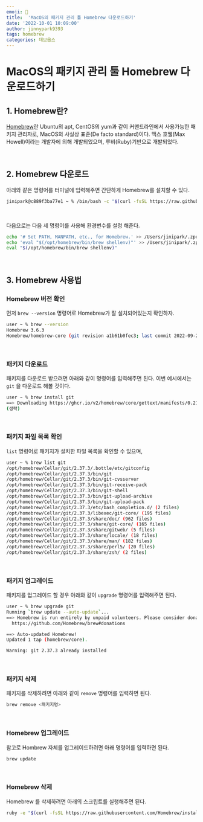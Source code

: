 ```yaml
---
emoji: 💫
title:  'MacOS의 패키지 관리 툴 Homebrew 다운로드하기'
date: '2022-10-01 10:09:00'
author: jinnypark9393
tags: homebrew
categories: 데브옵스
---
```


# MacOS의 패키지 관리 툴 Homebrew 다운로드하기

## 1. Homebrew란?

[Homebrew](https://brew.sh/index_ko)란 Ubuntu의 apt, CentOS의 yum과 같이 커맨드라인에서 사용가능한 패키지 관리자로, MacOS의 사실상 표준(De facto standard)이다. 맥스 호웰(Max Howell)이라는 개발자에 의해 개발되었으며, 루비(Ruby)기반으로 개발되었다. 

<br/>

## 2. Homebrew 다운로드

아래와 같은 명령어를 터미널에 입력해주면 간단하게 Homebrew를 설치할 수 있다.

```bash
jinipark@c889f3ba77e1 ~ % /bin/bash -c "$(curl -fsSL https://raw.githubusercontent.com/Homebrew/install/HEAD/install.sh)"
```

<br/>

다음으로는 다음 세 명령어를 사용해 환경변수를 설정 해준다.

```bash
echo '# Set PATH, MANPATH, etc., for Homebrew.' >> /Users/jinipark/.zprofile
echo 'eval "$(/opt/homebrew/bin/brew shellenv)"' >> /Users/jinipark/.zprofile
eval "$(/opt/homebrew/bin/brew shellenv)"
```

<br/>

## 3. Homebrew 사용법

### Homebrew 버전 확인

먼저 `brew --version` 명령어로 Homebrew가 잘 설치되어있는지 확인하자.

```bash
user ~ % brew --version
Homebrew 3.6.3
Homebrew/homebrew-core (git revision a1b61b0fec3; last commit 2022-09-29)
```

<br/>

### 패키지 다운로드

패키지를 다운로드 받으려면 아래와 같이 명령어를 입력해주면 된다. 이번 예시에서는 `git` 을 다운로드 해볼 것이다.

```bash
user ~ % brew install git
==> Downloading https://ghcr.io/v2/homebrew/core/gettext/manifests/0.21
(생략)
```

<br/>

### 패키지 파일 목록 확인

`list` 명령어로 패키지가 설치한 파일 목록을 확인할 수 있으며,

```bash
user ~ % brew list git
/opt/homebrew/Cellar/git/2.37.3/.bottle/etc/gitconfig
/opt/homebrew/Cellar/git/2.37.3/bin/git
/opt/homebrew/Cellar/git/2.37.3/bin/git-cvsserver
/opt/homebrew/Cellar/git/2.37.3/bin/git-receive-pack
/opt/homebrew/Cellar/git/2.37.3/bin/git-shell
/opt/homebrew/Cellar/git/2.37.3/bin/git-upload-archive
/opt/homebrew/Cellar/git/2.37.3/bin/git-upload-pack
/opt/homebrew/Cellar/git/2.37.3/etc/bash_completion.d/ (2 files)
/opt/homebrew/Cellar/git/2.37.3/libexec/git-core/ (195 files)
/opt/homebrew/Cellar/git/2.37.3/share/doc/ (962 files)
/opt/homebrew/Cellar/git/2.37.3/share/git-core/ (165 files)
/opt/homebrew/Cellar/git/2.37.3/share/gitweb/ (5 files)
/opt/homebrew/Cellar/git/2.37.3/share/locale/ (18 files)
/opt/homebrew/Cellar/git/2.37.3/share/man/ (182 files)
/opt/homebrew/Cellar/git/2.37.3/share/perl5/ (20 files)
/opt/homebrew/Cellar/git/2.37.3/share/zsh/ (2 files)
```

<br/>

### 패키지 업그레이드

패키지를 업그레이드 할 경우 아래와 같이 `upgrade` 명령어를 입력해주면 된다.

```bash
user ~ % brew upgrade git
Running `brew update --auto-update`...
==> Homebrew is run entirely by unpaid volunteers. Please consider donating:
  https://github.com/Homebrew/brew#donations

==> Auto-updated Homebrew!
Updated 1 tap (homebrew/core).

Warning: git 2.37.3 already installed
```

<br/>

### 패키지 삭제

패키지를 삭제하려면 아래와 같이 `remove` 명령어를 입력하면 된다.

```bash
brew remove <패키지명>
```

<br/>

### Homebrew 업그레이드

참고로 Hombrew 자체를 업그레이드하려면 아래 명령어를 입력하면 된다.

```bash
brew update
```

<br/>

### Homebrew 삭제

Homebrew 를 삭제하려면 아래의 스크립트를 실행해주면 된다.

```bash
ruby -e "$(curl -fsSL https://raw.githubusercontent.com/Homebrew/install/master/uninstall)"
```

<br/>